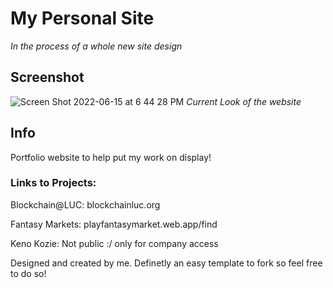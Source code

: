 # My Personal Site
*In the process of a whole new site design*


## Screenshot
![Screen Shot 2022-06-15 at 6 44 28 PM](https://user-images.githubusercontent.com/43580054/173960355-e6f531f0-14a0-416a-abe8-a98c35986f6c.png)
*Current Look of the website*


## Info
Portfolio website to help put my work on display!

### Links to Projects:
Blockchain@LUC: blockchainluc.org

Fantasy Markets: playfantasymarket.web.app/find

Keno Kozie: Not public :/ only for company access


Designed and created by me. Definetly an easy template to fork so feel free to do so!
